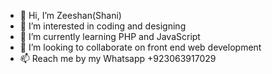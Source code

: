 - 👋 Hi, I’m Zeeshan(Shani)
- 👀 I’m interested in coding and designing
- 🌱 I’m currently learning PHP and JavaScript
- 💞️ I’m looking to collaborate on front end web development
- 📫 Reach me by my Whatsapp +923063917029 

<!---
DrShaniHyper/DrShaniHyper is a ✨ special ✨ repository because its `README.md` (this file) appears on your GitHub profile.
You can click the Preview link to take a look at your changes.
--->
